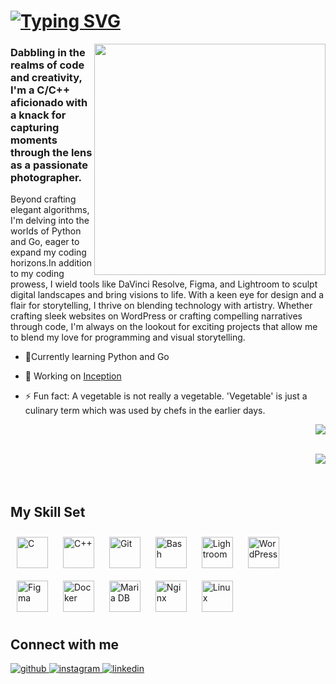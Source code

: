 <h1 align="left"><a href="https://git.io/typing-svg"><img src="https://readme-typing-svg.demolab.com?font=Fira+Code&pause=10&color=7322DA&random=false&width=435&lines=Hi+%F0%9F%91%8B%2C+I'm+Arvind;The+Next+Door+Coder+👨‍💻;Somedays+A+Hardware+Enthusiast+🖥️🔧;Sometimes+An+Avid+Photographer+📷;Say+Cheeseeee!!!;)" alt="Typing SVG" /></a></h1>
<div align="right">
<img src=https://camo.githubusercontent.com/f6a3ce319a938926c27df1feef26eeadac0d53253750363b0bdb8412f0726c3e/68747470733a2f2f6d656469612e74656e6f722e636f6d2f595a506e477550655a763841414141642f636f64696e672e676966 align="right" height="370" width="370" />
</div>  
  

### Dabbling in the realms of code and creativity, I'm a C/C++ aficionado with a knack for capturing moments through the lens as a passionate photographer.  
  

Beyond crafting elegant algorithms, I'm delving into the worlds of Python and Go, eager to expand my coding horizons.In addition to my coding prowess, I wield tools like DaVinci Resolve, Figma, and Lightroom to sculpt digital landscapes and bring visions to life. With a keen eye for design and a flair for storytelling, I thrive on blending technology with artistry.
Whether crafting sleek websites on WordPress or crafting compelling narratives through code, I'm always on the lookout for exciting projects that allow me to blend my love for programming and visual storytelling.

- 🌱Currently learning Python and Go
  
- 🔭 Working on [Inception](https://github.com/adhaka-afk/Inception)  
  
- ⚡ Fun fact: A vegetable is not really a vegetable. 'Vegetable' is just a culinary term which was used by chefs in the earlier days.
<div align="right">
<img src="https://komarev.com/ghpvc/?username=adhaka-afk&&style=flat-square" align="center" />
</div>    
<br/>  

<p><img align="right" src="https://github-readme-stats.vercel.app/api/top-langs/?username=adhaka-afk&layout=compact" /></p>

<br/> 

<br/> 
<br/> 

## My Skill Set  

<div align="left">  
<a href="https://www.cprogramming.com/" target="_blank"><img style="margin: 10px" src="https://profilinator.rishav.dev/skills-assets/c-original.svg" alt="C" height="50" /></a>  
<a href="https://www.cplusplus.com/" target="_blank"><img style="margin: 10px" src="https://profilinator.rishav.dev/skills-assets/cplusplus-original.svg" alt="C++" height="50" /></a>  
<a href="https://github.com/" target="_blank"><img style="margin: 10px" src="https://profilinator.rishav.dev/skills-assets/git-scm-icon.svg" alt="Git" height="50" /></a>  
<a href="https://www.gnu.org/software/bash/" target="_blank"><img style="margin: 10px" src="https://profilinator.rishav.dev/skills-assets/gnu_bash-icon.svg" alt="Bash" height="50" /></a>   
<a href="https://www.adobe.com/products/photoshop-lightroom.html" target="_blank"><img style="margin: 10px" src="https://profilinator.rishav.dev/skills-assets/lightroom.png" alt="Lightroom" height="50" /></a>  
<a href="https://wordpress.com/" target="_blank"><img style="margin: 10px" src="https://profilinator.rishav.dev/skills-assets/wordpress.png" alt="WordPress" height="50" /></a>  
<a href="https://www.figma.com/" target="_blank"><img style="margin: 10px" src="https://profilinator.rishav.dev/skills-assets/figma-icon.svg" alt="Figma" height="50" /></a> 
<a href="https://www.docker.com/" target="_blank"><img style="margin: 10px" src="https://profilinator.rishav.dev/skills-assets/docker-original-wordmark.svg" alt="Docker" height="50" /></a>  
<a href="https://mariadb.org/" target="_blank"><img style="margin: 10px" src="https://profilinator.rishav.dev/skills-assets/mariadb.png" alt="Maria DB" height="50" /></a>  
<a href="https://www.nginx.com/" target="_blank"><img style="margin: 10px" src="https://profilinator.rishav.dev/skills-assets/nginx-original.svg" alt="Nginx" height="50" /></a>  
<a href="https://www.linux.org/" target="_blank"><img style="margin: 10px" src="https://profilinator.rishav.dev/skills-assets/linux-original.svg" alt="Linux" height="50" /></a>  
</div>


## Connect with me  
<a href="https://github.com/adhaka-afk" target="_blank">
<img src=https://img.shields.io/badge/github-%2324292e.svg?&style=for-the-badge&logo=github&logoColor=white alt=github style="margin-bottom: 5px;" />
</a>
<a href="https://instagram.com/arvi.afk" target="_blank">
<img src=https://img.shields.io/badge/instagram-%23000000.svg?&style=for-the-badge&logo=instagram&logoColor=white alt=instagram style="margin-bottom: 5px;" />
</a>
<a href="https://linkedin.com/in/arvind-dhaka-8152a7294" target="_blank">
<img src=https://img.shields.io/badge/linkedin-%231E77B5.svg?&style=for-the-badge&logo=linkedin&logoColor=white alt=linkedin style="margin-bottom: 5px;" />
</a>  


